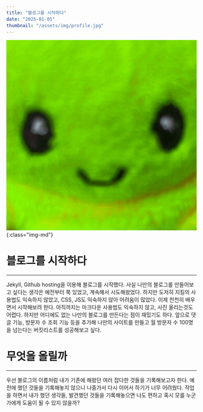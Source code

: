 ```yaml
---
title: "블로그를 시작하다"
date: "2025-01-05"
thumbnail: "/assets/img/profile.jpg"
---
```


![](/assets/img/profile.jpg){:class="img-md"}

# 블로그를 시작하다
---
Jekyll, Github hosting을 이용해 블로그를 시작했다. 사실 나만의 블로그를 만들어보고 싶다는 생각은 예전부터 쭉 있었고, 계속해서 시도해왔었다. 하지만 도저히 지킬의 사용법도 익숙하지 않았고, CSS, JS도 익숙하지 않아 어려움이 많았다. 이제 천천히 배우면서 시작해보려 한다. 아직까지는 마크다운 사용법도 익숙하지 않고, 사진 올리는것도 어렵다. 하지만 어디에도 없는 나만의 블로그를 만든다는 점이 재밌기도 하다. 앞으로 댓글 기능, 방문자 수 조회 기능 등을 추가해 나만의 사이트를 만들고 월 방문자 수 100명을 넘는다는 버킷리스트를 성공해보고 싶다.

# 무엇을 올릴까
---
우선 블로그의 이름처럼 내가 기존에 해왔던 여러 잡다한 것들을 기록해보고자 한다. 예전에 했던 것들을 기록해놓지 않으니 나중가서 다시 이어서 하기가 너무 어려웠다. 작업을 하면서 내가 했던 생각들, 발견했던 것들을 기록해놓으면 나도 편하고 혹시 모를 누군가에게 도움이 될 수 있지 않을까?